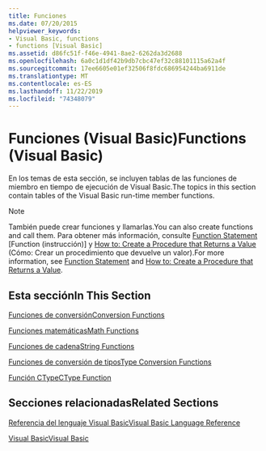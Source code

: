 ```yaml
---
title: Funciones
ms.date: 07/20/2015
helpviewer_keywords:
- Visual Basic, functions
- functions [Visual Basic]
ms.assetid: d86fc51f-f46e-4941-8ae2-6262da3d2688
ms.openlocfilehash: 6a0c1d1df42b9db7cbc47ef32c88101115a62a4f
ms.sourcegitcommit: 17ee6605e01ef32506f8fdc686954244ba6911de
ms.translationtype: MT
ms.contentlocale: es-ES
ms.lasthandoff: 11/22/2019
ms.locfileid: "74348079"
---
```

# <a name="functions-visual-basic"></a><span data-ttu-id="88972-102">Funciones (Visual Basic)</span><span class="sxs-lookup"><span data-stu-id="88972-102">Functions (Visual Basic)</span></span>
<span data-ttu-id="88972-103">En los temas de esta sección, se incluyen tablas de las funciones de miembro en tiempo de ejecución de Visual Basic.</span><span class="sxs-lookup"><span data-stu-id="88972-103">The topics in this section contain tables of the Visual Basic run-time member functions.</span></span>  
  
> [!NOTE]
> <span data-ttu-id="88972-104">También puede crear funciones y llamarlas.</span><span class="sxs-lookup"><span data-stu-id="88972-104">You can also create functions and call them.</span></span> <span data-ttu-id="88972-105">Para obtener más información, consulte [Function Statement](../../../visual-basic/language-reference/statements/function-statement.md) [Function (instrucción)] y [How to: Create a Procedure that Returns a Value](../../../visual-basic/programming-guide/language-features/procedures/how-to-create-a-procedure-that-returns-a-value.md) (Cómo: Crear un procedimiento que devuelve un valor).</span><span class="sxs-lookup"><span data-stu-id="88972-105">For more information, see [Function Statement](../../../visual-basic/language-reference/statements/function-statement.md) and [How to: Create a Procedure that Returns a Value](../../../visual-basic/programming-guide/language-features/procedures/how-to-create-a-procedure-that-returns-a-value.md).</span></span>  
  
## <a name="in-this-section"></a><span data-ttu-id="88972-106">Esta sección</span><span class="sxs-lookup"><span data-stu-id="88972-106">In This Section</span></span>  
 [<span data-ttu-id="88972-107">Funciones de conversión</span><span class="sxs-lookup"><span data-stu-id="88972-107">Conversion Functions</span></span>](../../../visual-basic/language-reference/functions/conversion-functions.md)  
  
 [<span data-ttu-id="88972-108">Funciones matemáticas</span><span class="sxs-lookup"><span data-stu-id="88972-108">Math Functions</span></span>](../../../visual-basic/language-reference/functions/math-functions.md)  
  
 [<span data-ttu-id="88972-109">Funciones de cadena</span><span class="sxs-lookup"><span data-stu-id="88972-109">String Functions</span></span>](../../../visual-basic/language-reference/functions/string-functions.md)  
  
 [<span data-ttu-id="88972-110">Funciones de conversión de tipos</span><span class="sxs-lookup"><span data-stu-id="88972-110">Type Conversion Functions</span></span>](../../../visual-basic/language-reference/functions/type-conversion-functions.md)  
  
 [<span data-ttu-id="88972-111">Función CType</span><span class="sxs-lookup"><span data-stu-id="88972-111">CType Function</span></span>](../../../visual-basic/language-reference/functions/ctype-function.md)  
  
## <a name="related-sections"></a><span data-ttu-id="88972-112">Secciones relacionadas</span><span class="sxs-lookup"><span data-stu-id="88972-112">Related Sections</span></span>  
 [<span data-ttu-id="88972-113">Referencia del lenguaje Visual Basic</span><span class="sxs-lookup"><span data-stu-id="88972-113">Visual Basic Language Reference</span></span>](../../../visual-basic/language-reference/index.md)  
  
 [<span data-ttu-id="88972-114">Visual Basic</span><span class="sxs-lookup"><span data-stu-id="88972-114">Visual Basic</span></span>](../../../visual-basic/index.md)
